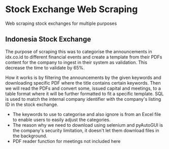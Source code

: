 # Stock Exchange Web Scraping

Web scraping stock exchanges for multiple purposes

## Indonesia Stock Exchange

The purpose of scraping this was to categorise the announcements in idx.co.id to different financial events and create a template from their PDFs content for the company to ingest in their system as validation. This decrease the time to validate by 65%.

How it works is by filtering the announcements by the given keywords and downloading specific PDF where the title contains certain keywords. Then we will read the PDFs and convert some, issued capital and meetings, to a table format where it will be further formatted to fit a specific template. SQL is used to match the internal company identifier with the company's listing ID in the stock exchange.

* The keywords to use to categorise and also ignore is from an Excel file to enable users to easily adjust the categories.
* The reason why we need to download using selenium and pyAutoGUI is the company's security limitation, it doesn't let them download files in the background.
* PDF reader function for meetings not included here